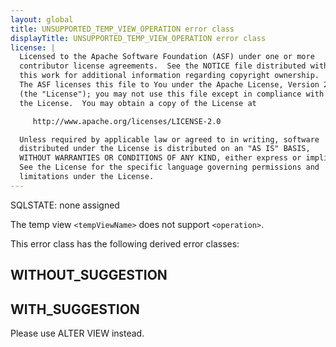 ```yaml
---
layout: global
title: UNSUPPORTED_TEMP_VIEW_OPERATION error class
displayTitle: UNSUPPORTED_TEMP_VIEW_OPERATION error class
license: |
  Licensed to the Apache Software Foundation (ASF) under one or more
  contributor license agreements.  See the NOTICE file distributed with
  this work for additional information regarding copyright ownership.
  The ASF licenses this file to You under the Apache License, Version 2.0
  (the "License"); you may not use this file except in compliance with
  the License.  You may obtain a copy of the License at

     http://www.apache.org/licenses/LICENSE-2.0

  Unless required by applicable law or agreed to in writing, software
  distributed under the License is distributed on an "AS IS" BASIS,
  WITHOUT WARRANTIES OR CONDITIONS OF ANY KIND, either express or implied.
  See the License for the specific language governing permissions and
  limitations under the License.
---
```


SQLSTATE: none assigned

The temp view `<tempViewName>` does not support `<operation>`.

This error class has the following derived error classes:

## WITHOUT_SUGGESTION



## WITH_SUGGESTION

Please use ALTER VIEW instead.


